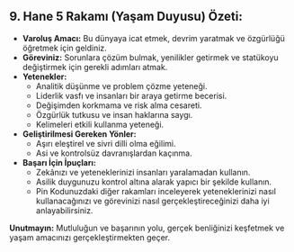 ## 9. Hane 5 Rakamı (Yaşam Duyusu) Özeti:

* **Varoluş Amacı:**  Bu dünyaya icat etmek, devrim yaratmak ve özgürlüğü öğretmek için geldiniz.
* **Göreviniz:** Sorunlara çözüm bulmak, yenilikler getirmek ve statükoyu değiştirmek için gerekli adımları atmak.
* **Yetenekler:**
    * Analitik düşünme ve problem çözme yeteneği.
    * Liderlik vasfı ve insanları bir araya getirme becerisi.
    * Değişimden korkmama ve risk alma cesareti.
    * Özgürlük tutkusu ve insan haklarına saygı.
    * Kelimeleri etkili kullanma yeteneği.
* **Geliştirilmesi Gereken Yönler:**
    * Aşırı eleştirel ve sivri dilli olma eğilimi.
    * Asi ve kontrolsüz davranışlardan kaçınma.
* **Başarı İçin İpuçları:**
    * Zekânızı ve yeteneklerinizi insanları yaralamadan kullanın.
    * Asilik duygunuzu kontrol altına alarak yapıcı bir şekilde kullanın.
    * Pin Kodunuzdaki diğer rakamları inceleyerek yeteneklerinizi nasıl kullanacağınızı ve görevinizi nasıl gerçekleştireceğinizi daha iyi anlayabilirsiniz. 

**Unutmayın:** Mutluluğun ve başarının yolu, gerçek benliğinizi keşfetmek ve  yaşam amacınızı gerçekleştirmekten geçer.

